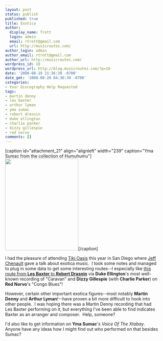 ```yaml
---
layout: post
status: publish
published: true
title: Exotica
author:
  display_name: Trott
  login: admin
  email: rtrott@gmail.com
  url: http://musicroutes.com/
author_login: admin
author_email: rtrott@gmail.com
author_url: http://musicroutes.com/
wordpress_id: 18
wordpress_url: http://blog.musicroutes.com/?p=18
date: '2008-08-19 21:36:39 -0700'
date_gmt: '2008-08-20 04:36:39 -0700'
categories:
- Your Discography Help Requested
tags:
- martin denny
- les baxter
- arthur lyman
- yma sumac
- robert drasnin
- duke ellington
- charlie parker
- dizzy gillespie
- red norvo
comments: []
---
```

<p>[caption id="attachment_21" align="alignleft" width="239" caption="Yma Sumac from the collection of Humuhumu"]<a href="http://blog.humuhumu.com/2005/10/20/yma-sumac-at-hollywood-forevers-day-of-the-dead-october-29" target="_blank"><img class="size-medium wp-image-21" title="Yma Sumac" src="http://blog.musicroutes.com/wp-content/uploads/2008/08/ymahumuhumu1-239x300.jpg" alt="" width="239" height="300" /></a>[/caption]</p>
<p>I had the pleasure of attending <a href="http://www.tikioasis.com/" target="_blank">Tiki Oasis</a> this year in San Diego where <a href="http://www.ele-mental.org/~ecc/exo/exotica.html" target="_blank">Jeff Chenault</a> gave a talk about exotica music.  I took some notes and managed to plug in some data to get some interesting routes--I especially like <a href="http://musicroutes.com/route.php?route=3be575b5635971e7aacf6b80986a25dd" target="_blank">this route from <strong>Les Baxter</strong> to <strong>Robert Drasnin</strong></a> via <strong>Duke Ellington</strong>'s most well-known recording of "Caravan" and <strong>Dizzy Gillespie</strong> (with <strong>Charlie Parker</strong>) on <strong>Red Norvo</strong>'s "Congo Blues"!</p>
<p>However, certain other important exotica figures--most notably <strong>Martin Denny</strong> and <strong>Arthur Lyman</strong>!--have proven a bit more difficult to hook into other people.  I was hoping there was a Martin Denny recording that had Les Baxter performing on it, but everything I've been able to find indicates Baxter as an arranger and composer.  Help, someone?</p>
<p>I'd also like to get information on <strong>Yma Sumac</strong>'s <em>Voice Of The Xtabay</em>.  Anyone have any ideas how I might find out who performed on that besides Sumac?</p>
